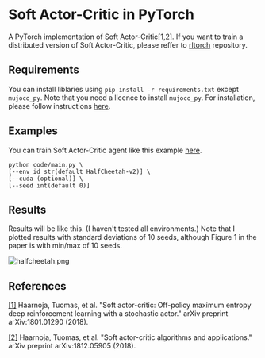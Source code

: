 # Soft Actor-Critic in PyTorch
A PyTorch implementation of Soft Actor-Critic[[1,2]](#references). If you want to train a distributed version of Soft Actor-Critic, please reffer to [rltorch](https://github.com/ku2482/rltorch) repository.


## Requirements
You can install liblaries using `pip install -r requirements.txt` except `mujoco_py`. Note that you need a licence to install `mujoco_py`. For installation, please follow instructions [here](https://github.com/openai/mujoco-py).

## Examples
You can train Soft Actor-Critic agent like this example [here](https://github.com/ku2482/soft-actor-critic.pytorch/blob/rltorch/code/main.py).

```
python code/main.py \
[--env_id str(default HalfCheetah-v2)] \
[--cuda (optional)] \
[--seed int(default 0)]
```

## Results

Results will be like this. (I haven't tested all environments.) Note that I plotted results with standard deviations of 10 seeds, although Figure 1 in the paper is with min/max of 10 seeds.

![halfcheetah.png](https://github.com/ku2482/soft-actor-critic.pytorch/blob/result/results/halfcheetah.png)


## References
[[1]](https://arxiv.org/abs/1801.01290) Haarnoja, Tuomas, et al. "Soft actor-critic: Off-policy maximum entropy deep reinforcement learning with a stochastic actor." arXiv preprint arXiv:1801.01290 (2018).

[[2]](https://arxiv.org/abs/1812.05905) Haarnoja, Tuomas, et al. "Soft actor-critic algorithms and applications." arXiv preprint arXiv:1812.05905 (2018).
